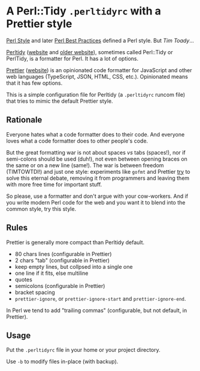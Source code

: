 # A Perl::Tidy `.perltidyrc` with a Prettier style

[Perl Style](https://perldoc.perl.org/perlstyle.html) and later [Perl Best Practices](http://shop.oreilly.com/product/9780596001735.do) defined a Perl style. But _Tim Toady_...

[Perltidy](https://github.com/perltidy/perltidy) ([website](https://perltidy.github.io/perltidy/) and [older website](http://perltidy.sourceforge.net/)), sometimes called Perl::Tidy or PerlTidy, is a formatter for Perl. It has a lot of options.

[Prettier](https://github.com/prettier/prettier) ([website](https://prettier.io/)) is an opinionated code formatter for JavaScript and other web languages (TypeScript, JSON, HTML, CSS, etc.). Opinionated means that it has few options.

This is a simple configuration file for Perltidy (a `.perltidyrc` runcom file) that tries to mimic the default Prettier style.

## Rationale

Everyone hates what a code formatter does to their code. And everyone loves what a code formatter does to other people's code.

But the great formatting war is not about spaces _vs_ tabs (spaces!), nor if semi-colons should be used (duh!), not even between opening braces on the same or on a new line (same!). The war is between freedom (TIMTOWTDI!) and just one style: experiments like `gofmt` and Prettier [try](https://prettier.io/docs/en/why-prettier.html) to solve this eternal debate, removing it from programmers and leaving them with more free time for important stuff.

So please, use a formatter and don't argue with your cow-workers. And if you write modern Perl code for the web and you want it to blend into the common style, try this style.

## Rules

Prettier is generally more compact than Perltidy default.

- 80 chars lines (configurable in Prettier)
- 2 chars "tab" (configurable in Prettier)
- keep empty lines, but collpsed into a single one
- one line if it fits, else multiline
- quotes
- semicolons (configurable in Prettier)
- bracket spacing
- `prettier-ignore`, or `prettier-ignore-start` and `prettier-ignore-end`.

In Perl we tend to add "trailing commas" (configurable, but not default, in Prettier).

## Usage

Put the `.perltidyrc` file in your home or your project directory.

Use `-b` to modify files in-place (with backup).
